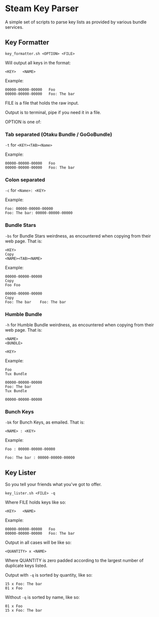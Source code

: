 # Steam Key Parser

A simple set of scripts to parse key lists as provided by various bundle services.

## Key Formatter

`key_formatter.sh <OPTION> <FILE>`

Will output all keys in the format:

```
<KEY>   <NAME>
```

Example:

```
00000-00000-00000   Foo
00000-00000-00000   Foo: The bar
```

FILE is a file that holds the raw input.

Output is to terminal, pipe if you need it in a file.

OPTION is one of:

### Tab separated (Otaku Bundle / GoGoBundle)

`-t` for `<KEY><TAB><Name>`

Example:
```
00000-00000-00000	Foo
00000-00000-00000	Foo: The bar
```

### Colon separated

`-c` for `<Name>: <KEY>`

Example:

```
Foo: 00000-00000-00000
Foo: The bar: 00000-00000-00000
```

### Bundle Stars

`-bs` for Bundle Stars weirdness, as encountered when copying from their web page. That is:

```
<KEY>
Copy
<NAME><TAB><NAME>

```

Example:

```
00000-00000-00000
Copy
Foo	Foo

00000-00000-00000
Copy
Foo: The bar	Foo: The bar

```

### Humble Bundle

`-h` for Humble Bundle weirdness, as encountered when copying from their web page. That is:

```
<NAME>
<BUNDLE>

<KEY>
```

Example:

```
Foo
Tux Bundle

00000-00000-00000
Foo: The bar
Tux Bundle

00000-00000-00000
```

### Bunch Keys

`-bk` for Bunch Keys, as emailed. That is:

```
<NAME> : <KEY>

```

Example:

```
Foo : 00000-00000-00000

Foo: The bar : 00000-00000-00000

```

## Key Lister

So you tell your friends what you've got to offer.

`key_lister.sh <FILE> -q`

Where FILE holds keys like so:

```
<KEY>   <NAME>
```

Example:

```
00000-00000-00000   Foo
00000-00000-00000   Foo: The bar
```

Output in all cases will be like so:

```
<QUANTITY> x <NAME>
```

Where QUANTITY is zero padded according to the largest number of duplicate keys listed.

Output with `-q` is sorted by quantity, like so:

```
15 x Foo: The bar
01 x Foo
```

Without `-q` is sorted by name, like so:

```
01 x Foo
15 x Foo: The bar
```
